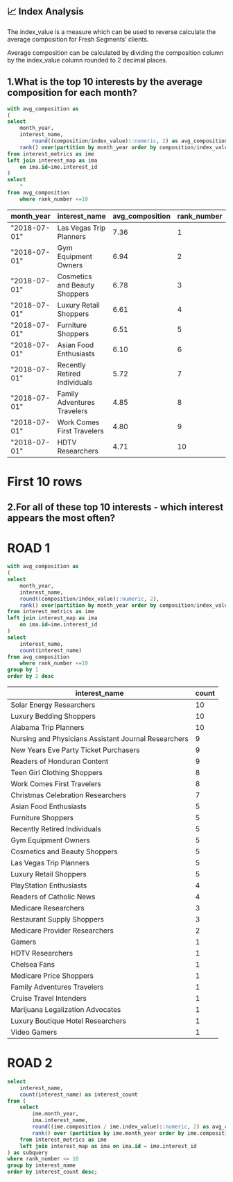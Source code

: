 ## 📈 Index Analysis

The index_value is a measure which can be used to reverse calculate the average composition for Fresh Segments’ clients.

Average composition can be calculated by dividing the composition column by the index_value column rounded to 2 decimal places.

## 1.What is the top 10 interests by the average composition for each month?
````sql
with avg_composition as 
(
select
	month_year,
	interest_name,
		round((composition/index_value)::numeric, 2) as avg_composition,
	rank() over(partition by month_year order by composition/index_value desc) as rank_number
from interest_metrics as ime
left join interest_map as ima 
	on ima.id=ime.interest_id
)
select 
	*
from avg_composition 
	where rank_number <=10
````
| month_year  | interest_name                       | avg_composition | rank_number |
|-------------|-------------------------------------|-----------------|-------------|
| "2018-07-01" | Las Vegas Trip Planners             | 7.36            | 1           |
| "2018-07-01" | Gym Equipment Owners                | 6.94            | 2           |
| "2018-07-01" | Cosmetics and Beauty Shoppers       | 6.78            | 3           |
| "2018-07-01" | Luxury Retail Shoppers              | 6.61            | 4           |
| "2018-07-01" | Furniture Shoppers                  | 6.51            | 5           |
| "2018-07-01" | Asian Food Enthusiasts              | 6.10            | 6           |
| "2018-07-01" | Recently Retired Individuals        | 5.72            | 7           |
| "2018-07-01" | Family Adventures Travelers         | 4.85            | 8           |
| "2018-07-01" | Work Comes First Travelers          | 4.80            | 9           |
| "2018-07-01" | HDTV Researchers                    | 4.71            | 10          |

# First 10 rows

## 2.For all of these top 10 interests - which interest appears the most often?
# ROAD 1
````sql
with avg_composition as 
(
select
	month_year,
	interest_name,
	round((composition/index_value)::numeric, 2),
	rank() over(partition by month_year order by composition/index_value desc) as rank_number
from interest_metrics as ime
left join interest_map as ima 
	on ima.id=ime.interest_id
)
select 
	interest_name,
	count(interest_name) 
from avg_composition 
	where rank_number <=10
group by 1	
order by 2 desc
````
| interest_name                                   | count |
|-------------------------------------------------|-------|
| Solar Energy Researchers                       | 10    |
| Luxury Bedding Shoppers                        | 10    |
| Alabama Trip Planners                          | 10    |
| Nursing and Physicians Assistant Journal Researchers | 9     |
| New Years Eve Party Ticket Purchasers          | 9     |
| Readers of Honduran Content                    | 9     |
| Teen Girl Clothing Shoppers                    | 8     |
| Work Comes First Travelers                     | 8     |
| Christmas Celebration Researchers              | 7     |
| Asian Food Enthusiasts                         | 5     |
| Furniture Shoppers                             | 5     |
| Recently Retired Individuals                   | 5     |
| Gym Equipment Owners                           | 5     |
| Cosmetics and Beauty Shoppers                  | 5     |
| Las Vegas Trip Planners                        | 5     |
| Luxury Retail Shoppers                         | 5     |
| PlayStation Enthusiasts                        | 4     |
| Readers of Catholic News                       | 4     |
| Medicare Researchers                          | 3     |
| Restaurant Supply Shoppers                     | 3     |
| Medicare Provider Researchers                  | 2     |
| Gamers                                         | 1     |
| HDTV Researchers                              | 1     |
| Chelsea Fans                                  | 1     |
| Medicare Price Shoppers                       | 1     |
| Family Adventures Travelers                    | 1     |
| Cruise Travel Intenders                        | 1     |
| Marijuana Legalization Advocates               | 1     |
| Luxury Boutique Hotel Researchers              | 1     |
| Video Gamers                                  | 1     |

# ROAD 2
````sql
select 
    interest_name,
    count(interest_name) as interest_count
from (
    select
        ime.month_year,
        ima.interest_name,
        round((ime.composition / ime.index_value)::numeric, 2) as avg_composition,
        rank() over (partition by ime.month_year order by ime.composition / ime.index_value desc) as rank_number
    from interest_metrics as ime
    left join interest_map as ima on ima.id = ime.interest_id
) as subquery
where rank_number <= 10
group by interest_name
order by interest_count desc;
````
